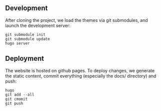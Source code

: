 ## Development
After cloning the project, we load the themes via
git submodules, and launch the development server:

```shell
git submodule init
git submodule update
hugo server
```

## Deployment
The website is hosted on github pages. To deploy
changes, we generate the static content, commit
everything (especially the docs/ directory) and
push:


```shell
hugo
git add --all
git cmomit
git push
```
